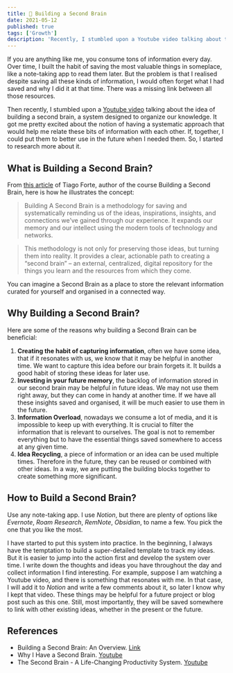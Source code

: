 ```yaml
---
title: 🧠 Building a Second Brain
date: 2021-05-12
published: true
tags: ['Growth']
description: 'Recently, I stumbled upon a Youtube video talking about the idea of building a second brain, a system designed to organize our knowledge.'
---
```


If you are anything like me, you consume tons of information every day. Over time, I built the habit of saving the most valuable things in someplace, like a note-taking app to read them later.
But the problem is that I realised despite saving all these kinds of information, I would often forget what I had saved and why I did it at that time. There was a missing link between all those resources.

Then recently, I stumbled upon a [Youtube video](https://youtu.be/96pSnIo4nDg) talking about the idea of building a second brain, a system designed to organize our knowledge. It got me pretty excited about the notion of having a systematic approach that would help me relate these bits of information with each other. If, together, I could put them to better use in the future when I needed them. So, I started to research more about it.

## What is Building a Second Brain?

From [this article](https://fortelabs.co/blog/basboverview/) of Tiago Forte, author of the course Building a Second Brain, here is how he illustrates the concept:

> Building A Second Brain is a methodology for saving and systematically reminding us of the ideas, inspirations, insights, and connections we’ve gained through our experience. It expands our memory and our intellect using the modern tools of technology and networks.

> This methodology is not only for preserving those ideas, but turning them into reality. It provides a clear, actionable path to creating a “second brain” – an external, centralized, digital repository for the things you learn and the resources from which they come.

You can imagine a Second Brain as a place to store the relevant information curated for yourself and organised in a connected way.

## Why Building a Second Brain?

Here are some of the reasons why building a Second Brain can be beneficial:
1. **Creating the habit of capturing information**, often we have some idea, that if it resonates with us, we know that it may be helpful in another time. We want to capture this idea before our brain forgets it. It builds a good habit of storing these ideas for later use.
2. **Investing in your future memory**, the backlog of information stored in our second brain may be helpful in future ideas. We may not use them right away, but they can come in handy at another time. If we have all these insights saved and organised, it will be much easier to use them in the future.
3. **Information Overload**, nowadays we consume a lot of media, and it is impossible to keep up with everything. It is crucial to filter the information that is relevant to ourselves. The goal is not to remember everything but to have the essential things saved somewhere to access at any given time.
4. **Idea Recycling**, a piece of information or an idea can be used multiple times. Therefore in the future, they can be reused or combined with other ideas. In a way, we are putting the building blocks together to create something more significant.

## How to Build a Second Brain?

Use any note-taking app. I use *Notion*, but there are plenty of options like *Evernote*, *Roam Research*, *RemNote*, *Obsidian*, to name a few. You pick the one that you like the most.

I have started to put this system into practice. In the beginning, I always have the temptation to build a super-detailed template to track my ideas. But it is easier to jump into the action first and develop the system over time.
I write down the thoughts and ideas you have throughout the day and collect information I find interesting. For example, suppose I am watching a Youtube video, and there is something that resonates with me. In that case, I will add it to *Notion* and write a few comments about it, so later I know why I kept that video. These things may be helpful for a future project or blog post such as this one. Still, most importantly, they will be saved somewhere to link with other existing ideas, whether in the present or the future.

## References
- Building a Second Brain: An Overview. [Link](https://fortelabs.co/blog/basboverview/)
- Why I Have a Second Brain. [Youtube](https://youtu.be/96pSnIo4nDg)
- The Second Brain - A Life-Changing Productivity System. [Youtube](https://youtu.be/OP3dA2GcAh8)
